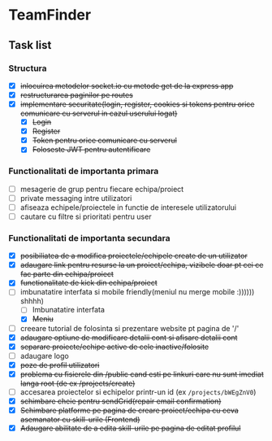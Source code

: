 # TeamFinder

## Task list

### Structura

- [x] <strike>inlocuirea metodelor socket.io cu metode get de la express app</strike>
- [x] <strike>restructurarea paginilor pe routes</strike>
- [x] <strike>implementare securitate(login, register, cookies si tokens pentru orice comunicare cu serverul in cazul userului logat)</strike>
    - [x] <strike>Login</strike>
    - [x] <strike>Register</strike>
    - [x] <strike>Token pentru orice comunicare cu serverul</strike>
    - [x] <strike>Foloseste JWT pentru autentificare</strike>

### Functionalitati de importanta primara

- [ ] mesagerie de grup pentru fiecare echipa/proiect
- [ ] private messaging intre utilizatori
- [ ] afiseaza echipele/proiectele in functie de interesele utilizatorului
- [ ] cautare cu filtre si prioritati pentru user

### Functionalitati de importanta secundara

- [x] <strike>posibiliatea de a modifica proiectele/echipele create de un utilizator</strike>
- [x] <strike>adaugare link pentru resurse la un proiect/echipa, vizibele doar pt cei ce fac parte din echipa/proiect</strike>
- [x] <strike>functionalitate de kick din echipa/proiect</strike>
- [ ] imbunatatire interfata si mobile friendly(meniul nu merge mobile :)))))) shhhh)
    - [ ] Imbunatatire interfata
    - [x] <strike>Meniu</strike>
- [ ] creeare tutorial de folosinta si prezentare website pt pagina de '/'
- [x] <strike>adaugare optiune de modificare detalii cont si afisare detalii cont</strike>
- [x] <strike>separare proiecte/echipe active de cele inactive/folosite</strike>
- [ ] adaugare logo
- [x] <strike>poze de profil utilizatori</strike>
- [x] <strike>problema cu fisierele din /public cand esti pe linkuri care nu sunt imediat langa root (de ex /projects/create)</strike>
- [ ] accesarea proiectelor si echipelor printr-un id (ex `/projects/bWEgZnV0`)
- [x] <strike>schimbare cheie pentru sendGrid(repair email confirmation)</strike>
- [x] <strike>Schimbare platforme pe pagina de creare proiect/echipa cu ceva asemanator cu skill-urile (Frontend)</strike>
- [x] <strike>Adaugare abilitate de a edita skill-urile pe pagina de editat profilul</strike>
